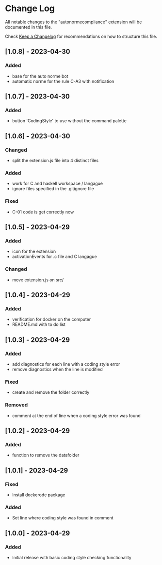 # Change Log

All notable changes to the "autonormecompliance" extension will be documented in this file.

Check [Keep a Changelog](http://keepachangelog.com/) for recommendations on how to structure this file.

## [1.0.8] - 2023-04-30

### Added
- base for the auto norme bot
- automatic norme for the rule C-A3 with notification

## [1.0.7] - 2023-04-30

### Added

- button 'CodingStyle' to use without the command palette

## [1.0.6] - 2023-04-30

### Changed

- split the extension.js file into 4 distinct files

### Added

- work for C and haskell workspace / langague
- ignore files specified in the .gitignore file

### Fixed

- C-01 code is get correctly now

## [1.0.5] - 2023-04-29

### Added

- icon for the extension
- activationEvents for .c file and C langague

### Changed

- move extension.js on src/

## [1.0.4] - 2023-04-29

### Added

- verification for docker on the computer
- README.md with to do list

## [1.0.3] - 2023-04-29

### Added

- add diagnostics for each line with a coding style error
- remove diagnostics when the line is modified

### Fixed

- create and remove the folder correctly

### Removed

- comment at the end of line when a coding style error was found

## [1.0.2] - 2023-04-29

### Added

- function to remove the datafolder

## [1.0.1] - 2023-04-29

### Fixed

- Install dockerode package

### Added

- Set line where coding style was found in comment

## [1.0.0] - 2023-04-29

### Added

- Initial release with basic coding style checking functionality
